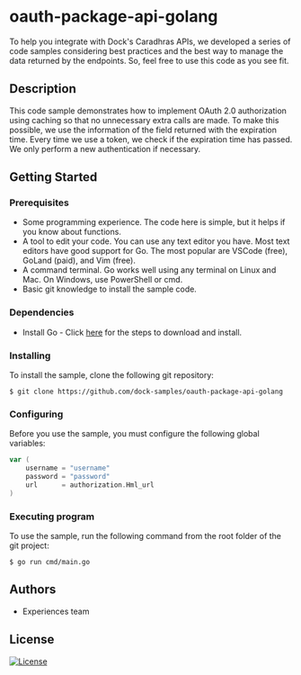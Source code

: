 # oauth-package-api-golang
To help you integrate with Dock's Caradhras APIs, we developed a series of code samples considering best practices and the best way to manage the data returned by the endpoints. So, feel free to use this code as you see fit.
## Description
This code sample demonstrates how to implement OAuth 2.0 authorization using caching so that no unnecessary extra calls are made.
To make this possible, we use the information of the field returned with the expiration time. Every time we use a token, we check if the expiration time has passed. We only perform a new authentication if necessary.
## Getting Started
### Prerequisites
* Some programming experience. The code here is simple, but it helps if you know about functions.
* A tool to edit your code. You can use any text editor you have. Most text editors have good support for Go. The most popular are VSCode (free), GoLand (paid), and Vim (free).
* A command terminal. Go works well using any terminal on Linux and Mac. On Windows, use PowerShell or cmd.
* Basic git knowledge to install the sample code.
### Dependencies
* Install Go - Click <a href="https://go.dev/doc/install">here</a> for the steps to download and install.
### Installing
To install the sample, clone the following git repository:
```
$ git clone https://github.com/dock-samples/oauth-package-api-golang
```
### Configuring
Before you use the sample, you must configure the following global variables:
```go
var (
    username = "username"
    password = "password"
    url      = authorization.Hml_url
)
```
### Executing program
To use the sample, run the following command from the root folder of the git project:
```
$ go run cmd/main.go
```
## Authors
- Experiences team

## License
[![License](https://img.shields.io/badge/License-Apache_2.0-yellowgreen.svg)](https://opensource.org/licenses/Apache-2.0)  